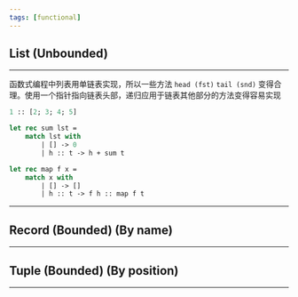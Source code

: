 ```yaml
---
tags: [functional]
---
```


## List (Unbounded)

---

函数式编程中列表用单链表实现，所以一些方法 `head (fst)` `tail (snd)` 变得合理。使用一个指针指向链表头部，递归应用于链表其他部分的方法变得容易实现

```ocaml
1 :: [2; 3; 4; 5]

let rec sum lst =
    match lst with
        | [] -> 0
        | h :: t -> h + sum t

let rec map f x =
    match x with 
        | [] -> []
        | h :: t -> f h :: map f t
```
---

## Record (Bounded) (By name)

---

## Tuple (Bounded) (By position)

---
